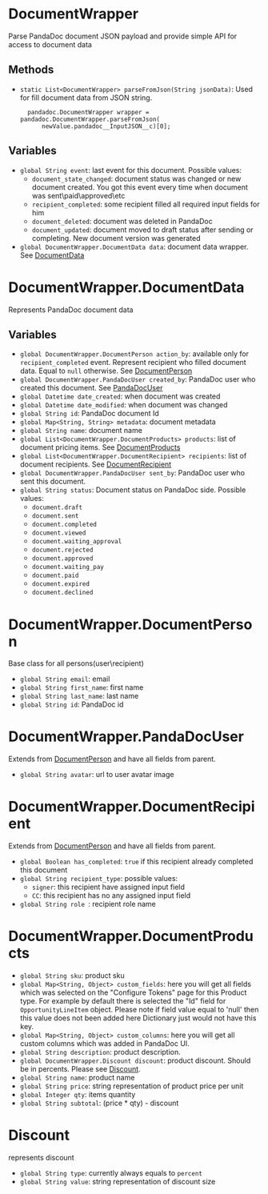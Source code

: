 # DocumentWrapper

Parse PandaDoc document JSON payload and provide simple API for access to document data

## Methods

- `static List<DocumentWrapper> parseFromJson(String jsonData)`: Used for fill document data from JSON string.

        pandadoc.DocumentWrapper wrapper = pandadoc.DocumentWrapper.parseFromJson(
            newValue.pandadoc__InputJSON__c)[0];

## Variables
- `global String event`: last event for this document. Possible values:
    - `document_state_changed`: document status was changed or new document created. You got this event every time when document was sent\paid\approved\etc
    - `recipient_completed`: some recipient filled all required input fields for him
    - `document_deleted`: document was deleted in PandaDoc
    - `document_updated`: document moved to draft status after sending or completing. New document version was generated
- `global DocumentWrapper.DocumentData data`: document data wrapper. See [DocumentData](#documentwrapperdocumentdata)


# DocumentWrapper.DocumentData

Represents PandaDoc document data

## Variables
- `global DocumentWrapper.DocumentPerson action_by`: available only for `recipient_completed` event. Represent recipient who filled document data. Equal to `null` otherwise. See [DocumentPerson](#documentwrapperdocumentperson)
- `global DocumentWrapper.PandaDocUser created_by`: PandaDoc user who created this document. See [PandaDocUser](#documentwrapperpandadocuser)
- `global Datetime date_created`: when document was created
- `global Datetime date_modified`: when document was changed
- `global String id`: PandaDoc document Id
- `global Map<String, String> metadata`: document metadata
- `global String name`: document name
- `global List<DocumentWrapper.DocumentProducts> products`: list of document pricing items. See [DocumentProducts](#documentwrapperdocumentproducts)
- `global List<DocumentWrapper.DocumentRecipient> recipients`: list of document recipients. See  [DocumentRecipient](#documentwrapperdocumentrecipient)
- `global DocumentWrapper.PandaDocUser sent_by`: PandaDoc user who sent this document.
- `global String status`: Document status on PandaDoc side. Possible values:
    - `document.draft`
    - `document.sent`
    - `document.completed`
    - `document.viewed`
    - `document.waiting_approval`
    - `document.rejected`
    - `document.approved`
    - `document.waiting_pay`
    - `document.paid`
    - `document.expired`
    - `document.declined`


# DocumentWrapper.DocumentPerson
Base class for all persons(user\recipient)
- `global String email`: email
- `global String first_name`:  first name
- `global String last_name`: last name
- `global String id`: PandaDoc id

# DocumentWrapper.PandaDocUser
Extends from [DocumentPerson](#documentwrapperdocumentperson) and have all fields from parent.
- `global String avatar`: url to user avatar image

# DocumentWrapper.DocumentRecipient
Extends from [DocumentPerson](#documentwrapperdocumentperson) and have all fields from parent.
- `global Boolean has_completed`: `true` if this recipient already completed this document
- `global String recipient_type`: possible values:
    - `signer`: this recipient have assigned input field
    - `CC`: this recipient has no any assigned input field
- `global String role `: recipient role name

# DocumentWrapper.DocumentProducts
- `global String sku`: product sku
- `global Map<String, Object> custom_fields`: here you will get all fields which was selected on the "Configure Tokens" page for this Product type. For example by default there is selected the "Id" field for `OpportunityLineItem` object. Please note if field value equal to 'null' then this value does not been added here Dictionary just would not have this key.
- `global Map<String, Object> custom_columns`: here you will get all custom columns which was added in PandaDoc UI.
- `global String description`: product description.
- `global DocumentWrapper.Discount discount`: product discount. Should be in percents. Please see [Discount](#discount).
- `global String name`: product name
- `global String price`: string representation of product price per unit
- `global Integer qty`: items quantity
- `global String subtotal`: (price * qty) - discount

# Discount
represents discount
- `global String type`: currently always equals to `percent`
- `global String value`: string representation of discount size
